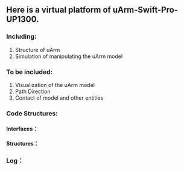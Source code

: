 ## Here is a virtual platform of uArm-Swift-Pro-UP1300.
### Including:
1. Structure of uArm
2. Simulation of manipulating the uArm model

### To be included:
1. Visualization of the uArm model
2. Path Direction
3. Contact of model and other entities

### Code Structures:
#### Interfaces：

#### Structures：

### Log：
